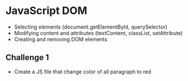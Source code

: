 # JavaScript DOM
- Selecting elements (document.getElementById, querySelector)
- Modifying content and attributes (textContent, classList, setAttribute)
- Creating and removing DOM elements

## Challenge 1
- Create a JS file that change color of all paragraph to red
